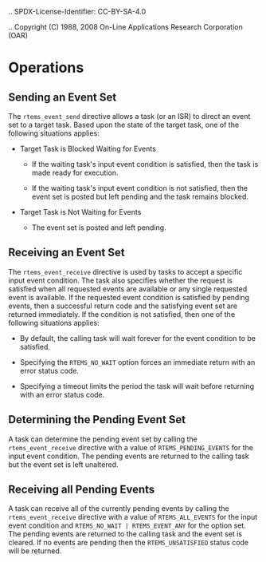 .. SPDX-License-Identifier: CC-BY-SA-4.0

.. Copyright (C) 1988, 2008 On-Line Applications Research Corporation (OAR)

Operations
==========

Sending an Event Set
--------------------

The ``rtems_event_send`` directive allows a task (or an ISR) to direct an event
set to a target task.  Based upon the state of the target task, one of the
following situations applies:

- Target Task is Blocked Waiting for Events

  - If the waiting task's input event condition is satisfied, then the task is
    made ready for execution.

  - If the waiting task's input event condition is not satisfied, then the
    event set is posted but left pending and the task remains blocked.

- Target Task is Not Waiting for Events

  - The event set is posted and left pending.

Receiving an Event Set
----------------------

The ``rtems_event_receive`` directive is used by tasks to accept a specific
input event condition.  The task also specifies whether the request is
satisfied when all requested events are available or any single requested event
is available.  If the requested event condition is satisfied by pending events,
then a successful return code and the satisfying event set are returned
immediately.  If the condition is not satisfied, then one of the following
situations applies:

- By default, the calling task will wait forever for the event condition to be
  satisfied.

- Specifying the ``RTEMS_NO_WAIT`` option forces an immediate return with an
  error status code.

- Specifying a timeout limits the period the task will wait before returning
  with an error status code.

Determining the Pending Event Set
---------------------------------

A task can determine the pending event set by calling the
``rtems_event_receive`` directive with a value of ``RTEMS_PENDING_EVENTS`` for
the input event condition.  The pending events are returned to the calling task
but the event set is left unaltered.

Receiving all Pending Events
----------------------------

A task can receive all of the currently pending events by calling the
``rtems_event_receive`` directive with a value of ``RTEMS_ALL_EVENTS`` for the
input event condition and ``RTEMS_NO_WAIT | RTEMS_EVENT_ANY`` for the option
set.  The pending events are returned to the calling task and the event set is
cleared.  If no events are pending then the ``RTEMS_UNSATISFIED`` status code
will be returned.
